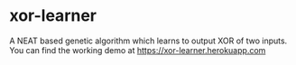 # xor-learner
A NEAT based genetic algorithm which learns to output XOR of two inputs. You can find the working demo at https://xor-learner.herokuapp.com
